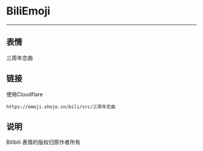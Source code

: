 # BiliEmoji
---
## 表情
三周年恋曲
## 链接
使用Cloudflare
```
https://emoji.shojo.cn/bili/src/三周年恋曲
```
## 说明
Bilibili 表情的版权归原作者所有
